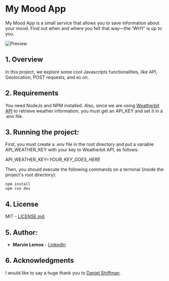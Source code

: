 # My Mood App
My Mood App is a small service that allows you to save information about your mood. Find out when and where you felt that way—the 'WHY' is up to you.

![Preview](https://github.com/marvinlemos/convertmymoney/blob/master/public/my-mood-app.png?raw=true)

## 1. Overview
In this project, we explore some cool Javascripts functionalities, like API, Geolocation, POST requests, and so on.

## 2. Requirements

You need NodeJs and NPM installed. Also, since we are using [Weatherbit API](https://rapidapi.com/weatherbit/api/weather) to retrieve weather information, you must get an API_KEY and set it in a .env file.

## 3. Running the project:

First, you must create a .env file in the root directory and put a variable API_WEATHER_KEY with your key to Weatherbit API, as follows:

API_WEATHER_KEY=*YOUR_KEY_GOES_HERE*

Then, you should execute the following commands on a terminal (inside the project's root directory):
```
npm install
npm run dev
```

## 4. License
MIT - [LICENSE.md](LICENSE.md).

## 5. Author:

* **Marvin Lemos** - [LinkedIn](https://www.linkedin.com/in/marvin-lemos-289425a/)

## 6. Acknowledgments
I would like to say a huge thank you to [Daniel Shiffman](https://thecodingtrain.com).